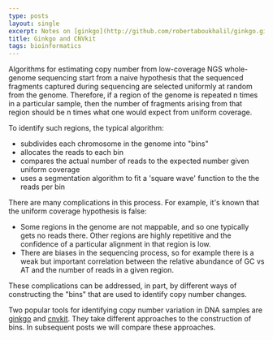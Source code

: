 ```yaml
---
type: posts
layout: single
excerpt: Notes on [ginkgo](http://github.com/robertaboukhalil/ginkgo.git) and [cnvkit](http://github.com/etal/cnvkit.git)
title: Ginkgo and CNVkit
tags: bioinformatics
---
```


Algorithms for estimating copy number from low-coverage NGS whole-genome sequencing start from a naive hypothesis that the sequenced fragments
captured during sequencing are selected uniformly at random from the genome.  Therefore, if a region of the genome is repeated n times in a particular
sample, then the number of fragments arising from that region should be n times what one would expect from uniform coverage.  

To identify such regions, the typical algorithm:

- subdivides each chromosome in the genome into "bins" 
- allocates the reads to each bin
- compares the actual number of reads to the expected number given uniform coverage
- uses a segmentation algorithm to fit a 'square wave' function to the the reads per bin

There are many complications in this process.  For example, it's known that the uniform coverage hypothesis is false:

- Some regions in the genome are not mappable, and so one typically gets no reads there.  Other regions are highly repetitive and the confidence of a particular alignment in that region is low.
- There are biases in the sequencing process, so for example there is a weak but important correlation between the relative abundance of GC vs AT and the number of reads in a given region.

These complications can be addressed, in part, by different ways of constructing the "bins" that are used to identify copy number changes.
    
Two popular tools for identifying copy number variation in DNA
samples are [ginkgo](http://github.com/robertaboukhalil/ginkgo.git)
and [cnvkit](http://github.com/etal/cnvkit.git).  They take different approaches to the construction of bins.  In subsequent posts we will compare these approaches.

